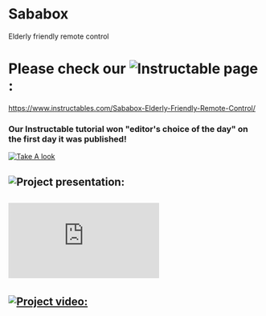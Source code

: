 # Sababox
Elderly friendly remote control

# Please check our ![Instructable page](https://www.instructables.com/Sababox-Elderly-Friendly-Remote-Control/):
https://www.instructables.com/Sababox-Elderly-Friendly-Remote-Control/
### Our Instructable tutorial won "editor's choice of the day" on the first day it was published!
 [![Take A look](https://i.imgur.com/zkU0o6T.jpeg)](https://www.instructables.com/Sababox-Elderly-Friendly-Remote-Control/)

## ![Project presentation:](https://docs.google.com/presentation/d/e/2PACX-1vQCZM_ksgL3oxtfN-BX2qDp6d6x7_tDfaDGxTQo-hp4jPZ5anolrv2KEckDI3gIirKOEnVwMLj-9iG6/pub?start=true&loop=false&delayms=10000)

## ![Project poster:](https://github.com/omer-re/Sababox/blob/main/Sababox%20CRML%20poster.pdf)

## [![Project video:](https://i.imgur.com/aPUgKLl.png)](https://www.youtube.com/watch?v=u9Db-l06_1o)
